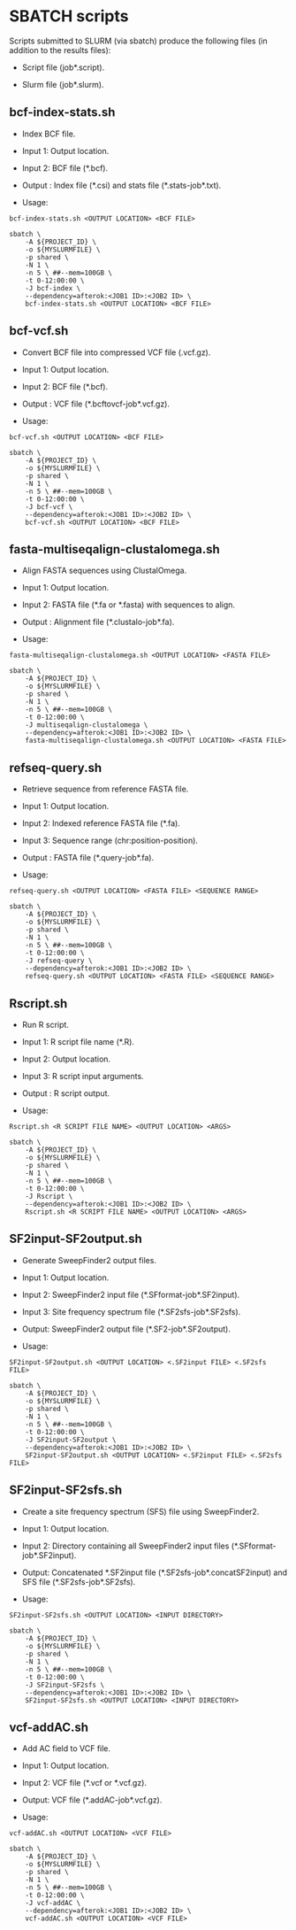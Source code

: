 # SBATCH scripts

Scripts submitted to SLURM (via sbatch) produce the following files (in addition to the results files):

- Script file (job\*.script).

- Slurm file (job\*.slurm).

## bcf-index-stats.sh

- Index BCF file.

- Input 1: Output location.

- Input 2: BCF file (\*.bcf).

- Output : Index file (\*.csi) and stats file (\*.stats-job\*.txt).

- Usage:

```
bcf-index-stats.sh <OUTPUT LOCATION> <BCF FILE>
```

```
sbatch \
	-A ${PROJECT_ID} \
	-o ${MYSLURMFILE} \
	-p shared \
	-N 1 \
	-n 5 \ ##--mem=100GB \
	-t 0-12:00:00 \
	-J bcf-index \
	--dependency=afterok:<JOB1 ID>:<JOB2 ID> \
	bcf-index-stats.sh <OUTPUT LOCATION> <BCF FILE>
```

## bcf-vcf.sh

- Convert BCF file into compressed VCF file (.vcf.gz).

- Input 1: Output location.

- Input 2: BCF file (\*.bcf).

- Output : VCF file (\*.bcftovcf-job\*.vcf.gz).

- Usage:

```
bcf-vcf.sh <OUTPUT LOCATION> <BCF FILE>
```

```
sbatch \
	-A ${PROJECT_ID} \
	-o ${MYSLURMFILE} \
	-p shared \
	-N 1 \
	-n 5 \ ##--mem=100GB \
	-t 0-12:00:00 \
	-J bcf-vcf \
	--dependency=afterok:<JOB1 ID>:<JOB2 ID> \
	bcf-vcf.sh <OUTPUT LOCATION> <BCF FILE>
```

## fasta-multiseqalign-clustalomega.sh

- Align FASTA sequences using ClustalOmega.

- Input 1: Output location.

- Input 2: FASTA file (\*.fa or \*.fasta) with sequences to align.

- Output : Alignment file (\*.clustalo-job\*.fa).

- Usage:

```
fasta-multiseqalign-clustalomega.sh <OUTPUT LOCATION> <FASTA FILE>
```

```
sbatch \
	-A ${PROJECT_ID} \
	-o ${MYSLURMFILE} \
	-p shared \
	-N 1 \
	-n 5 \ ##--mem=100GB \
	-t 0-12:00:00 \
	-J multiseqalign-clustalomega \
	--dependency=afterok:<JOB1 ID>:<JOB2 ID> \
	fasta-multiseqalign-clustalomega.sh <OUTPUT LOCATION> <FASTA FILE>
```

## refseq-query.sh

- Retrieve sequence from reference FASTA file.

- Input 1: Output location.

- Input 2: Indexed reference FASTA file (\*.fa).

- Input 3: Sequence range (chr:position-position).

- Output : FASTA file (\*.query-job\*.fa).

- Usage:

```
refseq-query.sh <OUTPUT LOCATION> <FASTA FILE> <SEQUENCE RANGE>
```

```
sbatch \
	-A ${PROJECT_ID} \
	-o ${MYSLURMFILE} \
	-p shared \
	-N 1 \
	-n 5 \ ##--mem=100GB \
	-t 0-12:00:00 \
	-J refseq-query \
	--dependency=afterok:<JOB1 ID>:<JOB2 ID> \
	refseq-query.sh <OUTPUT LOCATION> <FASTA FILE> <SEQUENCE RANGE>
```

## Rscript.sh

- Run R script.

- Input 1: R script file name (\*.R).

- Input 2: Output location.

- Input 3: R script input arguments.

- Output : R script output.

- Usage:

```
Rscript.sh <R SCRIPT FILE NAME> <OUTPUT LOCATION> <ARGS>
```

```
sbatch \
	-A ${PROJECT_ID} \
	-o ${MYSLURMFILE} \
	-p shared \
	-N 1 \
	-n 5 \ ##--mem=100GB \
	-t 0-12:00:00 \
	-J Rscript \
	--dependency=afterok:<JOB1 ID>:<JOB2 ID> \
	Rscript.sh <R SCRIPT FILE NAME> <OUTPUT LOCATION> <ARGS>
```

## SF2input-SF2output.sh

- Generate SweepFinder2 output files.

- Input 1: Output location.

- Input 2: SweepFinder2 input file (\*.SFformat-job\*.SF2input).

- Input 3: Site frequency spectrum file (\*.SF2sfs-job\*.SF2sfs).

- Output: SweepFinder2 output file (\*.SF2-job\*.SF2output).

- Usage:

```
SF2input-SF2output.sh <OUTPUT LOCATION> <.SF2input FILE> <.SF2sfs FILE>
```

```
sbatch \
	-A ${PROJECT_ID} \
	-o ${MYSLURMFILE} \
	-p shared \
	-N 1 \
	-n 5 \ ##--mem=100GB \
	-t 0-12:00:00 \
	-J SF2input-SF2output \
	--dependency=afterok:<JOB1 ID>:<JOB2 ID> \
	SF2input-SF2output.sh <OUTPUT LOCATION> <.SF2input FILE> <.SF2sfs FILE>
```

## SF2input-SF2sfs.sh

- Create a site frequency spectrum (SFS) file using SweepFinder2.

- Input 1: Output location.

- Input 2: Directory containing all SweepFinder2 input files (\*.SFformat-job\*.SF2input).

- Output: Concatenated \*.SF2input file (\*.SF2sfs-job\*.concatSF2input) and SFS file (\*.SF2sfs-job\*.SF2sfs).

- Usage:

```
SF2input-SF2sfs.sh <OUTPUT LOCATION> <INPUT DIRECTORY>
```

```
sbatch \
	-A ${PROJECT_ID} \
	-o ${MYSLURMFILE} \
	-p shared \
	-N 1 \
	-n 5 \ ##--mem=100GB \
	-t 0-12:00:00 \
	-J SF2input-SF2sfs \
	--dependency=afterok:<JOB1 ID>:<JOB2 ID> \
	SF2input-SF2sfs.sh <OUTPUT LOCATION> <INPUT DIRECTORY>
```

## vcf-addAC.sh

- Add AC field to VCF file.

- Input 1: Output location.

- Input 2: VCF file (\*.vcf or \*.vcf.gz).

- Output: VCF file (\*.addAC-job\*.vcf.gz).

- Usage:

```
vcf-addAC.sh <OUTPUT LOCATION> <VCF FILE> 
```

```
sbatch \
	-A ${PROJECT_ID} \
	-o ${MYSLURMFILE} \
	-p shared \
	-N 1 \
	-n 5 \ ##--mem=100GB \
	-t 0-12:00:00 \
	-J vcf-addAC \
	--dependency=afterok:<JOB1 ID>:<JOB2 ID> \
	vcf-addAC.sh <OUTPUT LOCATION> <VCF FILE> 
```






